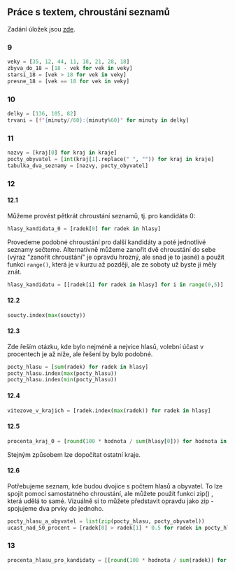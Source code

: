 ## Práce s textem, chroustání seznamů

Zadání úložek jsou [zde](https://kodim.cz/czechitas/python-data/zaklady-programovani/text-chroustani/#doporucene-ulozky-na-doma).

### 9

```py
veky = [35, 12, 44, 11, 18, 21, 28, 18]
zbyva_do_18 = [18 - vek for vek in veky]
starsi_18 = [vek > 18 for vek in veky]
presne_18 = [vek == 18 for vek in veky]
```

### 10

```py
delky = [136, 105, 82]
trvani = [f"{minuty//60}:{minuty%60}" for minuty in delky]
```

### 11

```py
nazvy = [kraj[0] for kraj in kraje]
pocty_obyvatel = [int(kraj[1].replace(" ", "")) for kraj in kraje]
tabulka_dva_seznamy = [nazvy, pocty_obyvatel]
```

### 12
#### 12.1

Můžeme provést pětkrát chroustání seznamů, tj. pro kandidáta 0:

```py
hlasy_kandidata_0 = [radek[0] for radek in hlasy]
```

Provedeme podobné chroustání pro další kandidáty a poté jednotlivé seznamy sečteme.
Alternativně můžeme zanořit dvě chroustání do sebe (výraz "zanořit chroustání" je opravdu hrozný, ale snad je to jasné) a použít funkci `range()`, která je v kurzu až později, ale ze soboty už byste ji měly znát.

```py
hlasy_kandidatu = [[radek[i] for radek in hlasy] for i in range(0,5)]
```

#### 12.2

```py
soucty.index(max(soucty))
```

#### 12.3

Zde řeším otázku, kde bylo nejméně a nejvíce hlasů, volební účast v procentech je až níže, ale řešení by bylo podobné.

```py
pocty_hlasu = [sum(radek) for radek in hlasy]
pocty_hlasu.index(max(pocty_hlasu))
pocty_hlasu.index(min(pocty_hlasu))
```

#### 12.4

```py
vitezove_v_krajich = [radek.index(max(radek)) for radek in hlasy]
```

#### 12.5

```py
procenta_kraj_0 = [round(100 * hodnota / sum(hlasy[0])) for hodnota in hlasy[0]]
```

Stejným způsobem lze dopočítat ostatní kraje.

#### 12.6

Potřebujeme seznam, kde budou dvojice s počtem hlasů a obyvatel. To lze spojit pomocí samostatného chroustání, ale můžete použít funkci zip() , která udělá to samé. Vizuálně si to můžete představit opravdu jako zip - spojujeme dva prvky do jednoho.

```py
pocty_hlasu_a_obyvatel = list(zip(pocty_hlasu, pocty_obyvatel))
ucast_nad_50_procent = [radek[0] > radek[1] * 0.5 for radek in pocty_hlasu_a_obyvatel]
```

### 13

```py
procenta_hlasu_pro_kandidaty = [[round(100 * hodnota / sum(radek)) for hodnota in radek] for radek in hlasy]

```